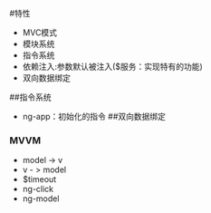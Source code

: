 #特性- MVC模式- 模块系统- 指令系统- 依赖注入:参数默认被注入($服务：实现特有的功能)- 双向数据绑定##指令系统- ng-app：初始化的指令##双向数据绑定### MVVM - model -> v- v  - > model- $timeout- ng-click- ng-model